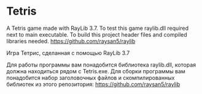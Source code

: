 # Tetris
A Tetris game made with RayLib 3.7.
To test this game raylib.dll required next to main executable.
To build this project header files and compiled libraries needed.
https://github.com/raysan5/raylib

Игра Тетрис, сделанная с помощью RayLib 3.7

Для работы программы вам понадобится библиотека raylib.dll, которая должна находиться рядом с Tetris.exe.
Для сборки программы вам понадобится набор заголовочных файлов и скомпилированных библиотек из этого репозитория:
https://github.com/raysan5/raylib

